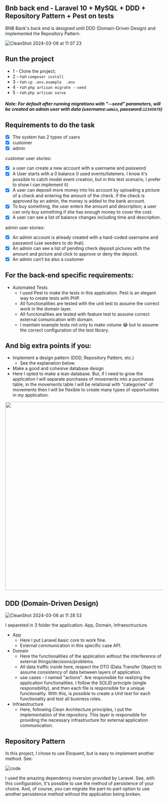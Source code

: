 ## Bnb back end - Laravel 10 + MySQL + DDD + Repository Pattern + Pest on tests

BNB Bank's back end is designed until DDD (Domain-Driven Design) and implemented the Repository Pattern.

![CleanShot 2024-03-06 at 11 07 23](https://github.com/cleitokarloh/bnb-backend/assets/5879585/3804e1db-1c92-4eda-8cfe-fb4675d42656)


## Run the project
- 1 - Clone the project;
- 2 - run `composer install`
- 3 - run `cp .env.example  .env`
- 4 - run `php artisan migrate --seed`
- 5 - run `php artisan serve`

##### Note: For default after running migrations with "--seed" parameters, will be created an admin user with data (username:`admin`, password:`12345678`)

## Requirements to do the task

-   [x] The system has 2 types of users
-   [x] customer
-   [x] admin

customer user stories:

-   [x] a user can create a new account with a username and password
-   [x] A User starts with a 0 balance (I used events/listeners. I know it's possible to catch model event creation, but in this test scenario, I prefer to show I can implement it)
-   [x] A user can deposit more money into his account by uploading a picture of a check and entering the amount of the check. if the check is approved by an admin, the money is added to the bank account.
-   [x] To buy something, the user enters the amount and description; a user can only buy something if she has enough money to cover the cost.
-   [x] A user can see a list of balance changes including time and description.

admin user stories:

-   [x] An admin account is already created with a hard-coded username and password (use seeders to do that).
-   [x] An admin can see a list of pending check deposit pictures with the amount and picture and click to approve or deny the deposit.
-   [x] An admin can’t be also a customer

## For the back-end specific requirements:
- Automated Tests
    - I used Pest to make the tests in this application. Pest is an elegant way to create tests with PHP.
    - All functionalities are tested with the unit test to assume the correct work in the domain layer.
    - All functonalities are tested with feature test to assume correct external comunication with domain.
    - I maintain example tests not only to make volume 😂 but to assume the correct configuration of the test library.

## And big extra points if you:
- Implement a design pattern (DDD, Repository Pattern, etc.)
    - See the explanation below.
- Make a good and cohesive database design
- Here I opted to make a lean database. But, if I need to grow the application I will separate purchases of movements into a purchases table, in the movements table I will be relational with "categories" of movements then I will be flexible to create many types of opportunities in my application.
<img src="https://github.com/cleitokarloh/bnb-backend/assets/5879585/a8b0a869-516e-4494-902a-ecb586a4b864" width="600" />

## DDD (Domain-Driven Design)
![CleanShot 2024-03-06 at 11 28 53](https://github.com/cleitokarloh/bnb-backend/assets/5879585/01bec119-c393-4656-b1ac-ab99a9df66db)

I separeted in 3 folder the application: App, Domain, Infraesctructure.
- App
    - Here I put Laravel basic core to work fine.
    - External communication in this specific case API.
- Domain
    - Here the functionalities of the application without the interference of external things/decisions/problems.
    - All data traffic inside here, respect the DTO (Data Transfer Object) to assume consistency of data between layers of application.
    - use cases - I named "actions". Are responsible for realizing the application functionalities. I follow the SOLID principle (single responsibility), and then each file is responsible for a unique functionality. With this, is possible to create a Unit test for each functionality and test all business roles.
- Infraestructure
    - Here, following Clean Architecture principles, I put the implementation of the repository. This layer is responsible for providing the necessary infrastructure for external application communication.

## Repository Pattern
In this project, I chose to use Eloquent, but is easy to implement another method. See:

![code](https://github.com/cleitokarloh/bnb-backend/assets/5879585/aabf60e1-a767-4139-ba49-790152e70157)

I used the amazing dependency inversion provided by Laravel. See, with this configuration, it's possible to use the method of persistence of your choice. And, of course, you can migrate the part-to-part option to use another persistence method without the application being broken.

